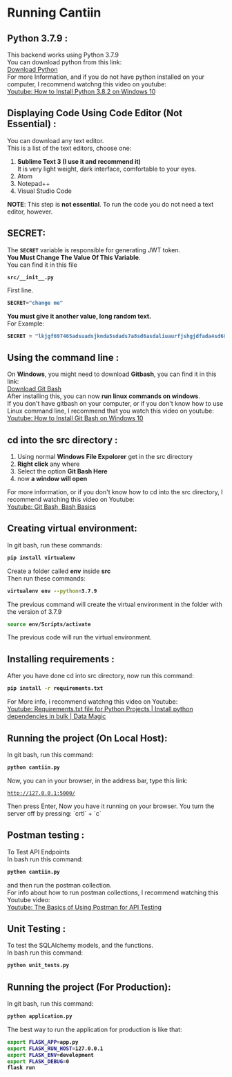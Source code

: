 # Running Cantiin #

## Python 3.7.9 : ##
This backend works using Python 3.7.9  
You can download python from this link:  
<a href="https://www.python.org/downloads/release/python-379/"
target="_blank">
Download Python</a>  
For more Information, and if you do not have python 
installed on your computer, I recommend watchng this video 
on youtube:  
<a href="https://www.youtube.com/watch?v=UvcQlPZ8ecA"
target="_blank">
Youtube: How to Install Python 3.8.2 on Windows 10</a>



## Displaying Code Using Code Editor (Not Essential) : ##
You can download any text editor.  
This is a list of the text editors, choose one:
1. **Sublime Text 3 (I use it and recommend it)**  
It is very light weight, dark interface, comfortable to your eyes.
2. Atom
3. Notepad++
4. Visual Studio Code

**NOTE**: This step is **not essential**.
To run the code you do not need a text editor, however.


## SECRET: ##
The **`SECRET`** variable is responsible for generating JWT token.  
**You Must Change The Value Of This Variable**.  
You can find it in this file

<b>

```directory
src/__init__.py
```

</b>
First line.
<b>

```python
SECRET="change me"
```

</b>

**You must give it another value, long random text.**  
For Example:  

<b>

```python
SECRET = "lkjgf697465adsuadsjknda5sdads7a8sd6asdaliuaurfjshgjdfada4sd68a7deeaWIUDIUDASJDALKSDJauhjaaAUuYUYIUHHGYTYTYSAUGHzb8547687654564DAHSDUIAWEYSAYGDWYUATWARDADAW8D7A64DS5A1DASDKJASLIUDASHDKAJSGJHASDFATWRAUJGSDHDWA6DS4A68S4687687a56d46sd4a65sd7asdalskijdalkjsdakdbhjdvasdasydaiuwywew687ew8a56ajhdakhdaasdhgahjksdgasdytayusdtasda5d6sa4d65jshdajshdausdaa"
```

</b>


## Using the command line : ##
On **Windows**, you might need to download **Gitbash**, you can
 find it in this link:  
<a href="https://git-scm.com/downloads"
target="_blank">
Download Git Bash</a>  
After installing this, you can now 
**run linux commands on windows**.  
If you don't have gitbash on your computer, or if you don't
know how to use Linux command line, I recommend that you 
watch this video on youtube:  
<a href="https://www.youtube.com/watch?v=qdwWe9COT9k"
target="_blank">
Youtube: How to Install Git Bash on Windows 10</a>



## cd into the src directory : ##
1. Using normal **Windows File Expolorer** get in the 
src directory
2. **Right click** any where
3. Select the option **Git Bash Here**
4. now **a window will open**

For more information, or if you don't know how to cd into the
src directory, I recommend watching this video on Youtube:  
<a href="https://www.youtube.com/watch?v=oQc-2gsjgDg"
target="_blank">
Youtube: Git Bash, Bash Basics</a>






## Creating virtual environment: ##
In git bash, run these commands:

<b>

```bash
pip install virtualenv
```

</b>

Create a folder called **env** inside **src**  
Then run these commands: 

<b>

```bash
virtualenv env --python=3.7.9
```

</b>

The previous command will create the virtual environment 
in the folder with the version of 3.7.9

<b>

```bash
source env/Scripts/activate
```

</b>

The previous code will run the virtual environment.


## Installing requirements : ##
After you have done cd into src directory, now run this command:  

<b>

```bash
pip install -r requirements.txt
```

</b>

For More info, i recommend watchng this video on Youtube:  
<a href="https://www.youtube.com/watch?v=empqyr7vZ8o"
target="_blank">
Youtube: Requirements.txt file for Python Projects | Install python dependencies in bulk | Data Magic</a>


## Running the project (On Local Host): ##
In git bash, run this command:

<b>

```bash
python cantiin.py
```

</b>

Now, you can in your browser, in the address bar, type this link: 
<a href="http://127.0.0.1:5000/" target="_blank">

```url
http://127.0.0.1:5000/
```

</a>
Then press Enter, Now you have it running on your browser.  
You turn the server off by pressing: 
`crtl` + `c`





## Postman testing : ##
To Test API Endpoints  
In bash run this command: 

<b>

```bash
python cantiin.py
``` 

</b>

and then run the postman collection.  
For info about how to run postman collections, 
I recommend watching this Youtube video:  
<a href="https://www.youtube.com/watch?v=t5n07Ybz7yI"
target="_blank">
Youtube: The Basics of Using Postman for API Testing</a>





## Unit Testing : ##
To test the SQLAlchemy models, and the functions.  
In bash run this command: 

<b>

```bash
python unit_tests.py
``` 

</b>

## Running the project (For Production): ##
In git bash, run this command:

<b>

```bash
python application.py
``` 

</b>

The best way to run the application for production is like that:
<b> 

```bash
export FLASK_APP=app.py
export FLASK_RUN_HOST=127.0.0.1
export FLASK_ENV=development
export FLASK_DEBUG=0
flask run
``` 

</b>